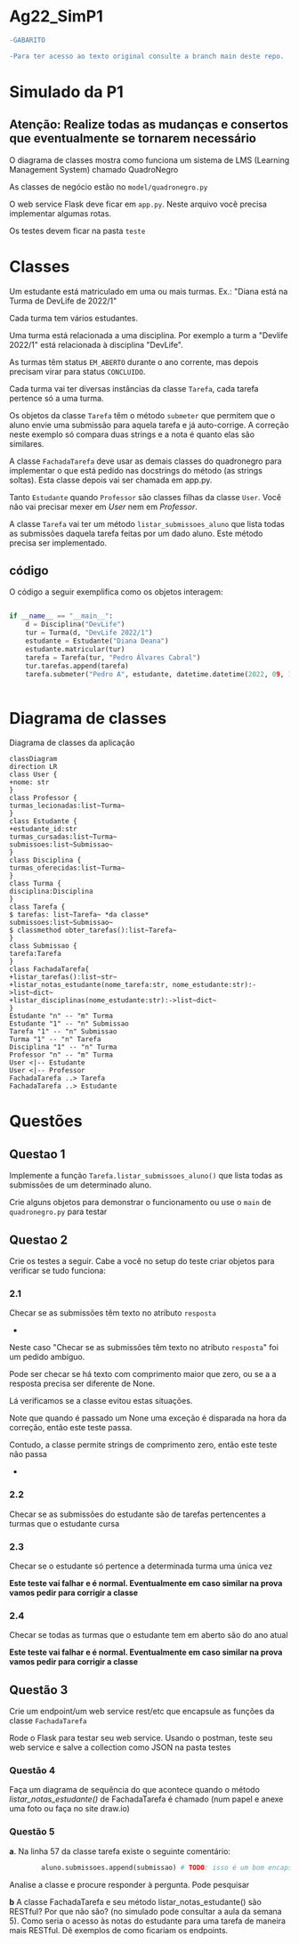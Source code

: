 # Ag22_SimP1
 
```diff
-GABARITO

-Para ter acesso ao texto original consulte a branch main deste repo.

```

# Simulado da P1

## Atenção: Realize todas as mudanças e consertos que eventualmente se tornarem necessário


O diagrama de classes mostra como funciona um sistema de LMS (Learning Management System) chamado QuadroNegro 

As classes de negócio estão no `model/quadronegro.py`

O web service Flask deve ficar em `app.py`. Neste arquivo você precisa implementar algumas rotas.

Os testes devem ficar na pasta `teste`

# Classes

Um estudante está matriculado em uma ou mais turmas. Ex.: "Diana está na Turma de DevLife de 2022/1"

Cada turma tem vários estudantes.

Uma turma está relacionada a uma disciplina. Por exemplo a turm a "Devlife 2022/1" está relacionada à disciplina "DevLife". 

As turmas têm status `EM_ABERTO` durante o ano corrente, mas depois precisam virar para status `CONCLUIDO`. 

Cada turma vai ter diversas instâncias da classe `Tarefa`, cada tarefa pertence só a uma turma.

Os objetos da classe `Tarefa` têm o método `submeter` que permitem que o aluno envie uma submissão para aquela tarefa e já auto-corrige. A correção neste exemplo só compara duas strings e a nota é quanto elas são similares. 

A classe `FachadaTarefa`  deve usar as demais classes do quadronegro para implementar o que está pedido nas docstrings do método (as strings soltas). Esta classe depois vai ser chamada em app.py. 

Tanto `Estudante` quando `Professor` são classes filhas da classe `User`. Você não vai precisar mexer em *User* nem em *Professor*.

A classe `Tarefa` vai ter um método `listar_submissoes_aluno` que lista todas as submissões daquela tarefa feitas por um dado aluno. Este método precisa ser implementado. 

## código 

O código a seguir exemplifica como os objetos interagem: 

```python 

if __name__ == "__main__":
    d = Disciplina("DevLife")
    tur = Turma(d, "DevLife 2022/1")
    estudante = Estudante("Diana Deana")
    estudante.matricular(tur)
    tarefa = Tarefa(tur, "Pedro Álvares Cabral")
    tur.tarefas.append(tarefa)
    tarefa.submeter("Pedro A", estudante, datetime.datetime(2022, 09, 16))
    

```




# Diagrama de classes 

Diagrama de classes da aplicação




```mermaid
classDiagram
direction LR
class User {
+nome: str
}
class Professor {
turmas_lecionadas:list~Turma~ 
}
class Estudante {
+estudante_id:str
turmas_cursadas:list~Turma~ 
submissoes:list~Submissao~ 
}
class Disciplina {
turmas_oferecidas:list~Turma~
}
class Turma {
disciplina:Disciplina
}
class Tarefa {
$ tarefas: list~Tarefa~ *da classe*
submissoes:list~Submissao~
$ classmethod obter_tarefas():list~Tarefa~ 
}
class Submissao {
tarefa:Tarefa
}
class FachadaTarefa{
+listar_tarefas():list~str~
+listar_notas_estudante(nome_tarefa:str, nome_estudante:str):->list~dict~
+listar_disciplinas(nome_estudante:str):->list~dict~
}
Estudante "n" -- "m" Turma 
Estudante "1" -- "n" Submissao 
Tarefa "1" -- "n" Submissao
Turma "1" -- "n" Tarefa
Disciplina "1" -- "n" Turma 
Professor "n" -- "m" Turma
User <|-- Estudante
User <|-- Professor
FachadaTarefa ..> Tarefa 
FachadaTarefa ..> Estudante
```

# Questões

## Questao 1 

Implemente a função `Tarefa.listar_submissoes_aluno()`  que lista todas as submissões de um determinado aluno.

Crie alguns objetos para demonstrar o funcionamento ou use o `main` de `quadronegro.py`  para testar 


## Questao 2 

Crie os testes a seguir. Cabe a você no setup do teste criar objetos para verificar se tudo funciona:  

### 2.1 

Checar se as submissões têm texto no atributo  `resposta` 

*
Neste caso "Checar se as submissões têm texto no atributo  `resposta`" foi um pedido ambíguo.

Pode ser checar se há texto com comprimento maior que zero, ou se a a resposta precisa ser diferente de None.

Lá verificamos se a classe evitou estas situações. 

Note que quando é passado um None uma exceção é disparada na hora da correção, então este teste passa. 

Contudo, a classe permite strings de comprimento zero, então este teste não passa

*


### 2.2 
Checar se as submissões do estudante são de tarefas pertencentes a turmas que o estudante cursa 

### 2.3 
Checar se o estudante só pertence a determinada turma uma única vez

**Este teste vai falhar e é normal. Eventualmente em caso similar na prova vamos pedir para corrigir a classe**

### 2.4
Checar se todas as turmas que o estudante tem em aberto são do ano atual

**Este teste vai falhar e é normal. Eventualmente em caso similar na prova vamos pedir para corrigir a classe**


## Questão 3 

Crie um endpoint/um web service rest/etc que encapsule as funções da classe `FachadaTarefa`

Rode o Flask para testar  seu web service. 
Usando o postman, teste seu web service e salve a collection como JSON na pasta testes 


### Questão 4

Faça um diagrama de sequência do que acontece quando o método *listar_notas_estudante()* de FachadaTarefa é chamado (num papel e anexe uma foto ou faça no site draw.io)


### Questão 5
**a**. Na linha 57 da classe tarefa existe o seguinte comentário:
```python
        aluno.submissoes.append(submissao) # TODO: isso é um bom encapsulamento? Por quê? 
```
Analise a classe e procure responder à pergunta. Pode pesquisar


**b** A classe FachadaTarefa e seu método listar_notas_estudante() são RESTful? Por que não são?  (no simulado pode consultar a aula da semana 5). Como seria o acesso às notas do estudante para uma tarefa de maneira mais RESTful. Dê exemplos de como ficariam os endpoints. 



